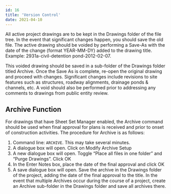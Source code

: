 ```yaml
---
id: 16
title: 'Version Control'
date: 2021-04-10
---
```


All active project drawings are to be kept in the Drawings folder of the file tree. In the event that significant changes happen, you should save the old file. The active drawing should be voided by performing a Save-As with the date of the change (format YEAR-MM-DY) added to the drawing title. Example: 2931a-civil-detention pond-2012-02-07.

This voided drawing should be saved in a sub-folder of the Drawings folder titled Archive. Once the Save As is complete, re-open the original drawing and proceed with changes. Significant changes include revisions to site features such as structures, roadway alignments, drainage ponds & channels, etc. A void should also be performed prior to addressing any comments to drawings from public entity review.

## Archive Function

For drawings that have Sheet Set Manager enabled, the Archive command should be used when final approval for plans is received and prior to onset of construction activities. The procedure for Archive is as follows:

1. Command line: `ARCHIVE`. This may take several minutes.
2. A dialogue box will open. Click on Modify Archive Setup
3. A new dialogue box will open. Toggle “Place all files in one folder” and “Purge Drawings”. Click OK
4. In the Enter Notes box, place the date of the final approval and click OK
5. A save dialogue box will open. Save the archive in the Drawings folder of the project, adding the date of the final approval to the title. In the event that multiple Archives occur during the course of a project, create an Archive sub-folder in the Drawings folder and save all archives there.
